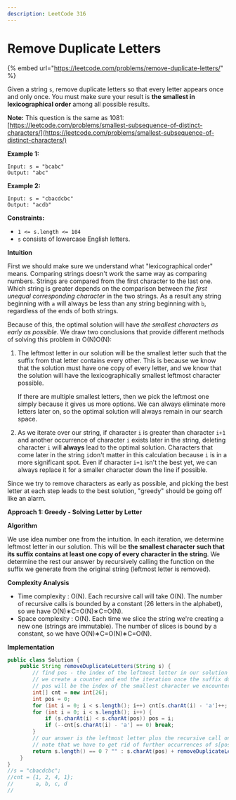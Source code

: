 ```yaml
---
description: LeetCode 316
---
```


# Remove Duplicate Letters

{% embed url="https://leetcode.com/problems/remove-duplicate-letters/" %}

Given a string `s`, remove duplicate letters so that every letter appears once and only once. You must make sure your result is **the smallest in lexicographical order** among all possible results.

**Note:** This question is the same as 1081: [https://leetcode.com/problems/smallest-subsequence-of-distinct-characters/](https://leetcode.com/problems/smallest-subsequence-of-distinct-characters/)

**Example 1:**

```
Input: s = "bcabc"
Output: "abc"
```

**Example 2:**

```
Input: s = "cbacdcbc"
Output: "acdb"
```

**Constraints:**

* `1 <= s.length <= 104`
* `s` consists of lowercase English letters.

**Intuition**

First we should make sure we understand what "lexicographical order" means. Comparing strings doesn't work the same way as comparing numbers. Strings are compared from the first character to the last one. Which string is greater depends on the comparison between _the first unequal corresponding character_ in the two strings. As a result any string beginning with `a` will always be less than any string beginning with `b`, regardless of the ends of both strings.

Because of this, the optimal solution will have _the smallest characters as early as possible_. We draw two conclusions that provide different methods of solving this problem in O(N)O(N):

1.  The leftmost letter in our solution will be the smallest letter such that the suffix from that letter contains every other. This is because we know that the solution must have one copy of every letter, and we know that the solution will have the lexicographically smallest leftmost character possible.

    If there are multiple smallest letters, then we pick the leftmost one simply because it gives us more options. We can always eliminate more letters later on, so the optimal solution will always remain in our search space.
2. As we iterate over our string, if character `i` is greater than character `i+1` and another occurrence of character `i` exists later in the string, deleting character `i` will **always** lead to the optimal solution. Characters that come later in the string `i`don't matter in this calculation because `i` is in a more significant spot. Even if character `i+1` isn't the best yet, we can always replace it for a smaller character down the line if possible.

Since we try to remove characters as early as possible, and picking the best letter at each step leads to the best solution, "greedy" should be going off like an alarm.

**Approach 1: Greedy - Solving Letter by Letter**

**Algorithm**

We use idea number one from the intuition. In each iteration, we determine leftmost letter in our solution. This will be **the smallest character such that its suffix contains at least one copy of every character in the string**. We determine the rest our answer by recursively calling the function on the suffix we generate from the original string (leftmost letter is removed).

**Complexity Analysis**

* Time complexity : O(N). Each recursive call will take O(N). The number of recursive calls is bounded by a constant (26 letters in the alphabet), so we have O(N)∗C=O(N)∗C=O(N).
* Space complexity : O(N). Each time we slice the string we're creating a new one (strings are immutable). The number of slices is bound by a constant, so we have O(N)∗C=O(N)∗C=O(N).

**Implementation**

```java
public class Solution {
    public String removeDuplicateLetters(String s) {
        // find pos - the index of the leftmost letter in our solution
        // we create a counter and end the iteration once the suffix doesn't have each unique character
        // pos will be the index of the smallest character we encounter before the iteration ends
        int[] cnt = new int[26];
        int pos = 0;
        for (int i = 0; i < s.length(); i++) cnt[s.charAt(i) - 'a']++;
        for (int i = 0; i < s.length(); i++) {
            if (s.charAt(i) < s.charAt(pos)) pos = i;
            if (--cnt[s.charAt(i) - 'a'] == 0) break;
        }
        // our answer is the leftmost letter plus the recursive call on the remainder of the string
        // note that we have to get rid of further occurrences of s[pos] to ensure that there are no duplicates
        return s.length() == 0 ? "" : s.charAt(pos) + removeDuplicateLetters(s.substring(pos + 1).replaceAll("" + s.charAt(pos), ""));
    }
}
//s = "cbacdcbc";
//cnt = {1, 2, 4, 1};
//       a, b, c, d
//
```
